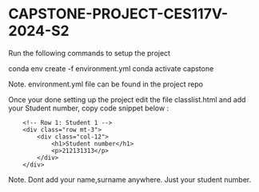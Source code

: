 # CAPSTONE-PROJECT-CES117V-2024-S2

Run the following commands to setup the project

conda env create -f environment.yml
conda activate capstone

Note. environment.yml file can be found in the project repo

Once your done setting up the project edit the file classlist.html and add your Student number, copy code snippet below :

        <!-- Row 1: Student 1 -->
        <div class="row mt-3">
            <div class="col-12">
                <h1>Student number</h1>
                <p>212131313</p>
            </div>
        </div>

Note. Dont add your name,surname anywhere. Just your student number.

